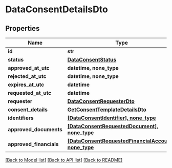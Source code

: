 # DataConsentDetailsDto


## Properties
Name | Type | Description | Notes
------------ | ------------- | ------------- | -------------
**id** | **str** |  | [optional] 
**status** | [**DataConsentStatus**](DataConsentStatus.md) |  | [optional] 
**approved_at_utc** | **datetime, none_type** |  | [optional] 
**rejected_at_utc** | **datetime, none_type** |  | [optional] 
**expires_at_utc** | **datetime** |  | [optional] 
**requested_at_utc** | **datetime** |  | [optional] 
**requester** | [**DataConsentRequesterDto**](DataConsentRequesterDto.md) |  | [optional] 
**consent_details** | [**GetConsentTemplateDetailsDto**](GetConsentTemplateDetailsDto.md) |  | [optional] 
**identifiers** | [**[DataConsentIdentifier], none_type**](DataConsentIdentifier.md) |  | [optional] 
**approved_documents** | [**[DataConsentRequestedDocument], none_type**](DataConsentRequestedDocument.md) |  | [optional] 
**approved_financials** | [**[DataConsentRequestedFinancialAccount], none_type**](DataConsentRequestedFinancialAccount.md) |  | [optional] 

[[Back to Model list]](../README.md#documentation-for-models) [[Back to API list]](../README.md#documentation-for-api-endpoints) [[Back to README]](../README.md)


